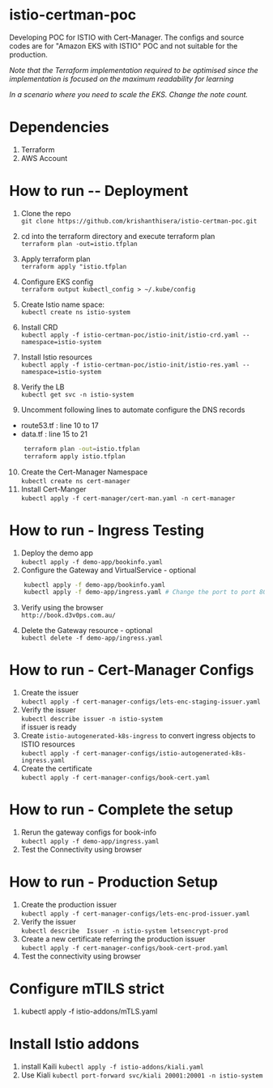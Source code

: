 # istio-certman-poc
Developing POC for ISTIO with Cert-Manager.  The configs and source codes are for "Amazon EKS with ISTIO" POC and not suitable for the production.

*Note that the Terraform implementation required to be optimised since the implementation is focused on the maximum readability for learning*  

*In a scenario where you need to scale the EKS. Change the note count.*

# Dependencies
1. Terraform
2. AWS Account

# How to run -- Deployment
1. Clone the repo  
`git clone https://github.com/krishanthisera/istio-certman-poc.git`  
2. cd into the terraform directory and execute terraform plan  
`terraform plan -out=istio.tfplan`  
3. Apply terraform plan  
`terraform apply "istio.tfplan`  
4. Configure EKS config  
`terraform output kubectl_config > ~/.kube/config`  

5. Create Istio name space:  
`kubectl create ns istio-system`  
6. Install CRD  
`kubectl apply -f istio-certman-poc/istio-init/istio-crd.yaml --namespace=istio-system`  
7. Install Istio resources  
`kubectl apply -f istio-certman-poc/istio-init/istio-res.yaml --namespace=istio-system`  
8. Verify the LB  
`kubectl get svc -n istio-system`  
9. Uncomment following lines to automate configure the DNS records 
  - route53.tf : line 10 to 17
  - data.tf : line 15 to 21
```sh
    terraform plan -out=istio.tfplan
    terraform apply istio.tfplan
```
10. Create the Cert-Manager Namespace  
`kubectl create ns cert-manager`  
11. Install Cert-Manger  
`kubectl apply -f cert-manager/cert-man.yaml -n cert-manager`  

# How to run - Ingress Testing
1. Deploy the demo app  
`kubectl apply -f demo-app/bookinfo.yaml`  
2. Configure the Gateway and VirtualService - optional  
```sh
    kubectl apply -f demo-app/bookinfo.yaml
    kubectl apply -f demo-app/ingress.yaml # Change the port to port 80 prior to run
```
3. Verify using the browser  
`http://book.d3v0ps.com.au/`  

4. Delete the Gateway resource - optional  
`kubectl delete -f demo-app/ingress.yaml`  

# How to run - Cert-Manager Configs  
1. Create the issuer  
`kubectl apply -f cert-manager-configs/lets-enc-staging-issuer.yaml`  
2. Verify the issuer  
`kubectl describe issuer -n istio-system`  
if issuer is ready  
3. Create `istio-autogenerated-k8s-ingress` to convert ingress objects to ISTIO resources  
`kubectl apply -f cert-manager-configs/istio-autogenerated-k8s-ingress.yaml`  
4. Create the certificate  
`kubectl apply -f cert-manager-configs/book-cert.yaml`  

# How to run - Complete the setup  
1. Rerun the gateway configs for book-info  
`kubectl apply -f demo-app/ingress.yaml`  
2. Test the Connectivity using browser  

# How to run - Production Setup  
1. Create the production issuer  
`kubectl apply -f cert-manager-configs/lets-enc-prod-issuer.yaml`  
2. Verify the issuer  
`kubectl describe  Issuer -n istio-system letsencrypt-prod`  
3. Create a new certificate referring the production issuer  
`kubectl apply -f cert-manager-configs/book-cert-prod.yaml `
4. Test the connectivity using browser

# Configure mTILS strict
1. kubectl apply -f istio-addons/mTLS.yaml

# Install Istio addons
1. install Kaili
`kubectl apply -f istio-addons/kiali.yaml`
2. Use Kiali
`kubectl port-forward svc/kiali 20001:20001 -n istio-system`






